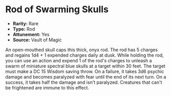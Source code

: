 # Rod of Swarming Skulls

- **Rarity:** Rare
- **Type:** Rod
- **Attunement:** Yes
- **Source:** Vault of Magic

An open-mouthed skull caps this thick, onyx rod. The rod has 5 charges and regains 1d4 + 1 expended charges daily at dusk. While holding the rod, you can use an action and expend 1 of the rod's charges to unleash a swarm of miniature spectral blue skulls at a target within 30 feet. The target must make a DC 15 Wisdom saving throw. On a failure, it takes 3d6 psychic damage and becomes paralyzed with fear until the end of its next turn. On a success, it takes half the damage and isn't paralyzed. Creatures that can't be frightened are immune to this effect.
